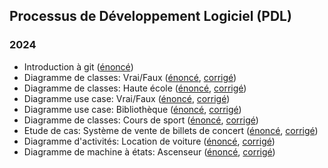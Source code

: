 ## Processus de Développement Logiciel (PDL)

### 2024

- Introduction à git ([énoncé](https://github.com/pdl-classroom/introduction))
- Diagramme de classes: Vrai/Faux ([énoncé](https://github.com/pdl-classroom/uml-classe-vrai-faux-enonce), [corrigé](https://github.com/pdl-classroom/uml-classe-vrai-faux-corrige))
- Diagramme de classes: Haute école ([énoncé](https://github.com/pdl-classroom/uml-classe-haute-ecole-enonce), [corrigé](https://github.com/pdl-classroom/uml-classe-haute-ecole-corrige))
- Diagramme use case: Vrai/Faux ([énoncé](https://github.com/pdl-classroom/uml-usecase-vrai-faux-enonce), [corrigé](https://github.com/pdl-classroom/uml-usecase-vrai-faux-corrige))
- Diagramme use case: Bibliothèque ([énoncé](https://github.com/pdl-classroom/uml-use-case-bibliotheque-enonce), [corrigé](https://github.com/pdl-classroom/uml-use-case-bibliotheque-corrige))
- Diagramme de classes: Cours de sport ([énoncé](https://github.com/pdl-classroom/uml-classe-cours-de-sport-enonce), [corrigé](https://github.com/pdl-classroom/uml-classe-cours-de-sport-corrige))
- Etude de cas: Système de vente de billets de concert ([énoncé](https://github.com/pdl-classroom/uml-concert-enonce), [corrigé](https://github.com/pdl-classroom/uml-concert-corrige))
- Diagramme d'activités: Location de voiture ([énoncé](https://github.com/pdl-classroom/uml-activite-location-voiture-enonce), [corrigé](https://github.com/pdl-classroom/uml-activite-location-voiture-corrige))
- Diagramme de machine à états: Ascenseur ([énoncé](https://github.com/pdl-classroom/uml-machine-etats-ascenseur-enonce), [corrigé](https://github.com/pdl-classroom/uml-machine-etats-ascenseur-corrige))

